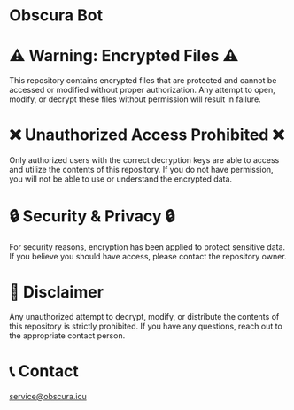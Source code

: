 # Obscura Bot

# ⚠️ Warning: Encrypted Files ⚠️

This repository contains encrypted files that are protected and cannot be accessed or modified without proper authorization. Any attempt to open, modify, or decrypt these files without permission will result in failure.

# ❌ Unauthorized Access Prohibited ❌

Only authorized users with the correct decryption keys are able to access and utilize the contents of this repository. If you do not have permission, you will not be able to use or understand the encrypted data.

# 🔒 Security & Privacy 🔒

For security reasons, encryption has been applied to protect sensitive data. If you believe you should have access, please contact the repository owner.

# 📜 Disclaimer

Any unauthorized attempt to decrypt, modify, or distribute the contents of this repository is strictly prohibited. If you have any questions, reach out to the appropriate contact person.

# 📞 Contact

service@obscura.icu

